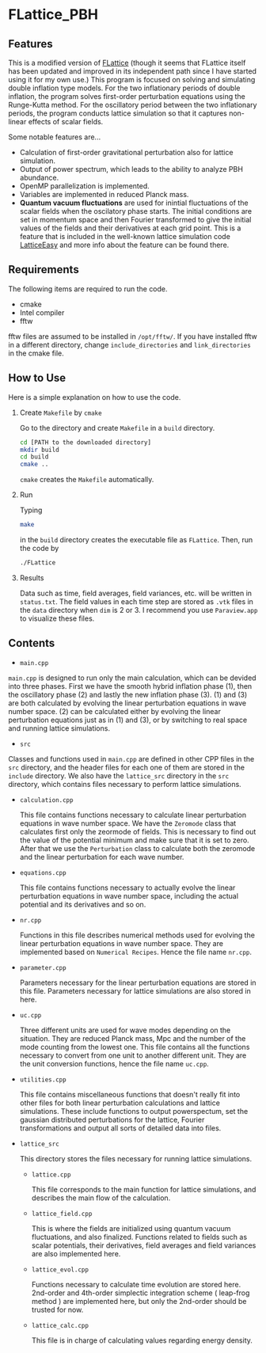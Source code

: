 # FLattice_PBH
## Features

This is a modified version of [FLattice](https://github.com/Axion243/FLattice) (though it seems that FLattice itself has been updated and improved in its independent path since I have started using it for my own use.) This program is focused on solving and simulating double inflation type models. For the two inflationary periods of double inflation, the program solves first-order perturbation equations using the Runge-Kutta method. For the oscillatory period between the two inflationary periods, the program conducts lattice simulation so that it captures non-linear effects of scalar fields.

Some notable features are...

- Calculation of first-order gravitational perturbation also for lattice simulation.
- Output of power spectrum, which leads to the ability to analyze PBH abundance.
- OpenMP parallelization is implemented.
- Variables are implemented in reduced Planck mass.  
- **Quantum vacuum fluctuations** are used for inintial fluctuations of the scalar fields when the oscilatory phase starts. The initial conditions are set in momentum space and then Fourier transformed to give the initial values of the fields and their derivatives at each grid point. This is a feature that is included in the well-known lattice simulation code [LatticeEasy](http://www.felderbooks.com/latticeeasy/) and more info about the feature can be found there. 

## Requirements

The following items are required to run the code.
- cmake
- Intel compiler
- fftw

fftw files are assumed to be installed in  `/opt/fftw/`. If you have installed fftw in a different directory, change `include_directories` and `link_directories` in the cmake file.

## How to Use

Here is a simple explanation on how to use the code.

1. Create `Makefile` by `cmake`

   Go to the directory and create `Makefile` in a `build` directory.

   ```bash
   cd [PATH to the downloaded directory]
   mkdir build
   cd build
   cmake ..
   ```

   `cmake` creates the `Makefile` automatically.

2. Run

   Typing

   ```bash
   make
   ```

   in the `build` directory creates the executable file as `FLattice`. Then, run the code by

   ```bash
   ./FLattice
   ```

3. Results

   Data such as time, field averages, field variances, etc. will be written in `status.txt`. The field values in each time step are stored as `.vtk` files in the `data` directory when `dim` is 2 or 3. I recommend you use `Paraview.app` to visualize these files.

## Contents

- `main.cpp`

 `main.cpp` is designed to run only the main calculation, which can be devided into three phases. First we have the smooth hybrid inflation phase (1), then the oscillatory phase (2) and lastly the new inflation phase (3). (1) and (3) are both calculated by evolving the linear perturbation equations in wave number space. (2) can be calculated either by evolving the linear perturbation equations just as in (1) and (3), or by switching to real space and running lattice simulations. 
 
 - `src`

 Classes and functions used in `main.cpp` are defined in other CPP files in the `src` directory, and the header files for each one of them are stored in the `include` directory. We also have the `lattice_src` directory in the `src` directory, which contains files necessary to perform lattice simulations.

   - `calculation.cpp`

     This file contains functions necessary to calculate linear perturbation equations in wave number space. We have the `Zeromode` class that calculates first only the zeormode of fields. This is necessary to find out the value of the potential minimum and make sure that it is set to zero. After that we use the `Perturbation` class to calculate both the zeromode and the linear perturbation for each wave number.

   - `equations.cpp`

     This file contains functions necessary to actually evolve the linear perturbation equations in wave number space, including the actual potential and its derivatives and so on. 

   - `nr.cpp`

     Functions in this file describes numerical methods used for evolving the linear perturbation equations in wave number space. They are implemented based on `Numerical Recipes`. Hence the file name `nr.cpp`.

   - `parameter.cpp`

     Parameters necessary for the linear perturbation equations are stored in this file. Parameters necessary for lattice simulations are also stored in here.

   - `uc.cpp`

      Three different units are used for wave modes depending on the situation. They are reduced Planck mass, Mpc and the number of the mode counting from the lowest one. This file contains all the functions necessary to convert from one unit to another different unit. They are the unit conversion functions, hence the file name  `uc.cpp`.

   - `utilities.cpp`

      This file contains miscellaneous functions that doesn't really fit into other files for both linear perturbation calculations and lattice simulations. These include functions to output powerspectum, set the gaussian distributed perturbations for the lattice, Fourier transformations and output all sorts of detailed data into files.

   - `lattice_src`

      This directory stores the files necessary for running lattice simulations.

      - `lattice.cpp`

        This file corresponds to the main function for lattice simulations, and describes the main flow of the calculation.

      - `lattice_field.cpp`

        This is where the fields are initialized using quantum vacuum fluctuations, and also finalized. Functions related to fields such as scalar potentials, their derivatives, field averages and field variances are also implemented here.

      - `lattice_evol.cpp`

        Functions necessary to calculate time evolution are stored here. 2nd-order and 4th-order simplectic integration scheme ( leap-frog method ) are implemented here, but only the 2nd-order should be trusted for now.

      - `lattice_calc.cpp`

        This file is in charge of calculating values regarding energy density. 

